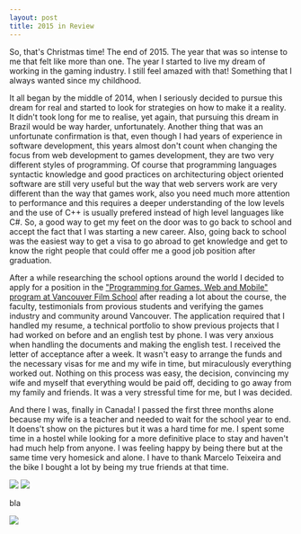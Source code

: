 ```yaml
---
layout: post
title: 2015 in Review
---
```


So, that's Christmas time! The end of 2015. The year that was so intense to me that felt like more than one. The year I started to live my dream of working in the gaming industry. I still feel amazed with that! Something that I always wanted since my childhood.

It all began by the middle of 2014, when I seriously decided to pursue this dream for real and started to look for strategies on how to make it a reality. It didn't took long for me to realise, yet again, that pursuing this dream in Brazil would be way harder, unfortunately. Another thing that was an unfortunate confirmation is that, even though I had years of experience in software development, this years almost don't count when changing the focus from web development to games development, they are two very different styles of programming. Of course that programming languages syntactic knowledge and good practices on architecturing object oriented software are still very useful but the way that web servers work are very different than the way that games work, also you need much more attention to performance and this requires a deeper understanding of the low levels and the use of C++ is usually prefered instead of high level languages like C#. So, a good way to get my feet on the door was to go back to school and accept the fact that I was starting a new career. Also, going back to school was the easiest way to get a visa to go abroad to get knowledge and get to know the right people that could offer me a good job position after graduation.

After a while researching the school options around the world I decided to apply for a position in the <a href="https://vfs.edu/programs/programming" target="_blank">"Programming for Games, Web and Mobile" program at Vancouver Film School</a> after reading a lot about the course, the faculty, testimonials from provious students and verifying the games industry and community around Vancouver. The application required that I handled my resume, a technical portfolio to show previous projects that I had worked on before and an english test by phone. I was very anxious when handling the documents and making the english test. I received the letter of acceptance after a week. It wasn't easy to arrange the funds and the necessary visas for me and my wife in time, but miraculously everything worked out. Nothing on this process was easy, the decision, convincing my wife and myself that everything would be paid off, deciding to go away from my family and friends. It was a very stressful time for me, but I was decided.

And there I was, finally in Canada! I passed the first three months alone because my wife is a teacher and needed to wait for the school year to end. It doens't show on the pictures but it was a hard time for me. I spent some time in a hostel while looking for a more definitive place to stay and haven't had much help from anyone. I was feeling happy by being there but at the same time very homesick and alone. I have to thank Marcelo Teixeira and the bike I bought a lot by being my true friends at that time.

<img src="{{ site.baseurl }}public/images/articles/2015-in-review/selfie-at-vancouver.png">
<img src="{{ site.baseurl }}public/images/articles/2015-in-review/my-bike-and-me.png">

bla

<img src="{{ site.baseurl }}public/images/articles/2015-in-review/vfs-welcome-message.png">